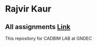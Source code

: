 # Rajvir Kaur
## All assignments [Link](https://github.com/rajvirkaur48/CADBIM/tree/main/2114048)
This repository for CADBIM LAB at GNDEC
